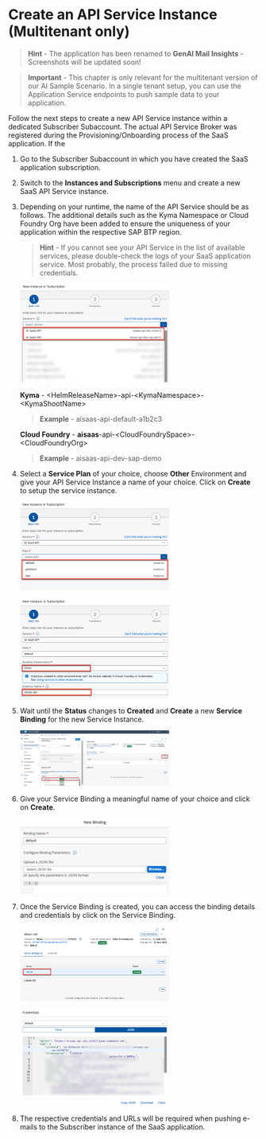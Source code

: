 # Create an API Service Instance (Multitenant only)

> **Hint** - The application has been renamed to **GenAI Mail Insights** - Screenshots will be updated soon!

> **Important** - This chapter is only relevant for the multitenant version of our AI Sample Scenario. In a single tenant setup, you can use the Application Service endpoints to push sample data to your application. 

Follow the next steps to create a new API Service instance within a dedicated Subscriber Subaccount. The actual API Service Broker was registered during the Provisioning/Onboarding process of the SaaS application. If the 

1. Go to the Subscriber Subaccount in which you have created the SaaS application subscription.

2. Switch to the **Instances and Subscriptions** menu and create a new SaaS API Service instance.

3. Depending on your runtime, the name of the API Service should be as follows. The additional details such as the Kyma Namespace or Cloud Foundry Org have been added to ensure the uniqueness of your application within the respective SAP BTP region. 
   
   > **Hint** - If you cannot see your API Service in the list of available services, please double-check the logs of your SaaS application service. Most probably, the process failed due to missing credentials. 

    [<img src="./images/API_CreateInstance.png" width="300"/>](./images/API_CreateInstance.png?raw=true)

    **Kyma** - \<HelmReleaseName>-api-\<KymaNamespace>-\<KymaShootName>

    > **Example** - aisaas-api-default-a1b2c3

    **Cloud Foundry** - **aisaas**-api-\<CloudFoundrySpace>-\<CloudFoundryOrg>

    > **Example** - aisaas-api-dev-sap-demo

4. Select a **Service Plan** of your choice, choose **Other** Environment and give your API Service Instance a name of your choice. Click on **Create** to setup the service instance. 

    [<img src="./images/API_SelectPlan.png" width="300"/>](./images/API_SelectPlan.png?raw=true)

    [<img src="./images/API_RuntimeName.png" width="300"/>](./images/API_RuntimeName.png?raw=true)

5. Wait until the **Status** changes to **Created** and **Create** a new **Service Binding** for the new Service Instance. 

    [<img src="./images/API_ServiceBinding.png" width="300"/>](./images/API_ServiceBinding.png?raw=true)

6. Give your Service Binding a meaningful name of your choice and click on **Create**.

    [<img src="./images/API_BindingName.png" width="300"/>](./images/API_BindingName.png?raw=true)

7. Once the Service Binding is created, you can access the binding details and credentials by click on the Service Binding. 

    [<img src="./images/API_DefaultBinding.png" width="300"/>](./images/API_DefaultBinding.png?raw=true)

    [<img src="./images/API_BindingDetails.png" width="300"/>](./images/API_BindingDetails.png?raw=true)

8. The respective credentials and URLs will be required when pushing e-mails to the Subscriber instance of the SaaS application.

    
